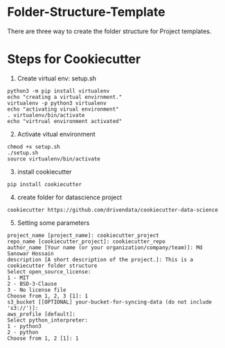 # Folder-Structure-Template
There are three way to create the folder structure for Project templates.

# Steps for Cookiecutter
1. Create virtual env: setup.sh
```
python3 -m pip install virtualenv
echo "creating a virtual envirnment."
virtualenv -p python3 virtualenv
echo "activating virual environment"
. virtualenv/bin/activate
echo "virtrual environment activated"

```
2. Activate vitual environment
```
chmod +x setup.sh
./setup.sh
source virtualenv/bin/activate
```
3. install cookiecutter
```
pip install cookiecutter
```
4. create folder for datascience project
```
cookiecutter https://github.com/drivendata/cookiecutter-data-science
```
5. Setting some parameters
```
project_name [project_name]: cookiecutter_project
repo_name [cookiecutter_project]: cookiecutter_repo
author_name [Your name (or your organization/company/team)]: Md Sanowar Hossain
description [A short description of the project.]: This is a cookiecutter folder structure
Select open_source_license:
1 - MIT
2 - BSD-3-Clause
3 - No license file
Choose from 1, 2, 3 [1]: 1
s3_bucket [[OPTIONAL] your-bucket-for-syncing-data (do not include 's3://')]: 
aws_profile [default]: 
Select python_interpreter:
1 - python3
2 - python
Choose from 1, 2 [1]: 1
```
